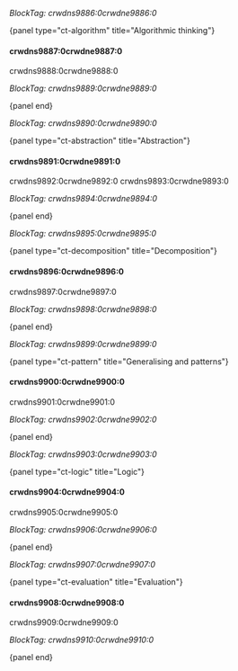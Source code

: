 *BlockTag: crwdns9886:0crwdne9886:0*

{panel type="ct-algorithm" title="Algorithmic thinking"}

#### crwdns9887:0crwdne9887:0

crwdns9888:0crwdne9888:0

*BlockTag: crwdns9889:0crwdne9889:0*

{panel end}

*BlockTag: crwdns9890:0crwdne9890:0*

{panel type="ct-abstraction" title="Abstraction"}

#### crwdns9891:0crwdne9891:0

crwdns9892:0crwdne9892:0 crwdns9893:0crwdne9893:0

*BlockTag: crwdns9894:0crwdne9894:0*

{panel end}

*BlockTag: crwdns9895:0crwdne9895:0*

{panel type="ct-decomposition" title="Decomposition"}

#### crwdns9896:0crwdne9896:0

crwdns9897:0crwdne9897:0

*BlockTag: crwdns9898:0crwdne9898:0*

{panel end}

*BlockTag: crwdns9899:0crwdne9899:0*

{panel type="ct-pattern" title="Generalising and patterns"}

#### crwdns9900:0crwdne9900:0

crwdns9901:0crwdne9901:0

*BlockTag: crwdns9902:0crwdne9902:0*

{panel end}

*BlockTag: crwdns9903:0crwdne9903:0*

{panel type="ct-logic" title="Logic"}

#### crwdns9904:0crwdne9904:0

crwdns9905:0crwdne9905:0

*BlockTag: crwdns9906:0crwdne9906:0*

{panel end}

*BlockTag: crwdns9907:0crwdne9907:0*

{panel type="ct-evaluation" title="Evaluation"}

#### crwdns9908:0crwdne9908:0

crwdns9909:0crwdne9909:0

*BlockTag: crwdns9910:0crwdne9910:0*

{panel end}